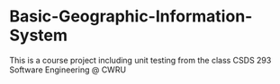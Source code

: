 # Basic-Geographic-Information-System
This is a course project including unit testing from the class CSDS 293 Software Engineering @ CWRU
